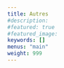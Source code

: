 ```yaml
---
title: Autres
#description: 
#featured: true
#featured_image: 
keywords: []
menus: "main"
weight: 999
---
```


